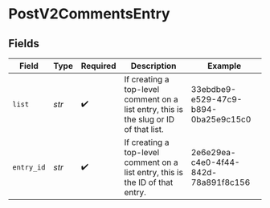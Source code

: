 # PostV2CommentsEntry


## Fields

| Field                                                                                 | Type                                                                                  | Required                                                                              | Description                                                                           | Example                                                                               |
| ------------------------------------------------------------------------------------- | ------------------------------------------------------------------------------------- | ------------------------------------------------------------------------------------- | ------------------------------------------------------------------------------------- | ------------------------------------------------------------------------------------- |
| `list`                                                                                | *str*                                                                                 | :heavy_check_mark:                                                                    | If creating a top-level comment on a list entry, this is the slug or ID of that list. | 33ebdbe9-e529-47c9-b894-0ba25e9c15c0                                                  |
| `entry_id`                                                                            | *str*                                                                                 | :heavy_check_mark:                                                                    | If creating a top-level comment on a list entry, this is the ID of that entry.        | 2e6e29ea-c4e0-4f44-842d-78a891f8c156                                                  |